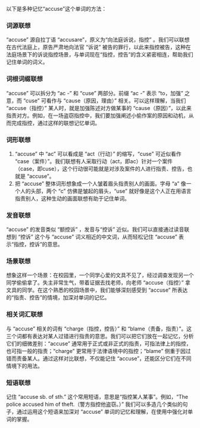 以下是多种记忆“accuse”这个单词的方法：

### 词源联想
“accuse” 源自拉丁语 “accusare”，原义为“向法庭诉说，指控” 。我们可以联想在古代法庭上，原告严肃地向法官 “诉说” 被告的罪行，以此来指控被告，这种在法庭场景下的诉说指控场景，与单词现在“指控，控告”的含义紧密相连，帮助我们记住单词的词义。

### 词根词缀联想
“accuse” 可以拆分为 “ac -” 和 “cuse” 两部分。前缀 “ac -” 表示 “to，加强” 之意，而 “cuse” 可看作与 “cause（原因，理由）” 相关。可以这样理解，当我们 “accuse（指控）” 某人时，就是加强陈述对方做某事的 “cause（原因）”，以此来指责对方。例如，在一场盗窃指控中，我们要加强阐述小偷作案的原因和动机，从而完成指控，通过这样的联想记忆单词。

### 词形联想
1. “accuse” 中 “ac” 可以看成是 “act（行动）” 的缩写，“cuse” 可近似看作 “case（案件）”。我们联想有人采取行动（act，即ac）针对一个案件（case，即cuse），这个行动很可能就是对涉及案件的人进行指责、控告，也就是 “accuse”。
2. 把 “accuse” 整体词形想象成一个人皱着眉头指责别人的画面。字母 “a” 像一个人的头部，两个 “c” 仿佛是皱起的眉头，“use” 就好像是这个人正在用语言指责别人，这种生动的画面联想有助于记住单词。

### 发音联想
“accuse” 的发音类似 “额控诉” ，发音与“控诉” 近似。我们可以直接通过读音联想到 “控诉” 这个与 “accuse” 词义相近的中文词，从而轻松记住 “accuse” 表示“指控，控诉”的意思。

### 场景联想
想象这样一个场景：在校园里，一个同学心爱的文具不见了，经过调查发现另一个同学偷偷拿了。失主非常生气，带着证据去找老师，向老师 “accuse（指控）” 拿文具的同学。在这个熟悉的校园场景中，我们能够深刻感受到 “accuse” 所表达的“指责、控告”的情境，加深对单词的记忆。

### 相关词汇联想
与 “accuse” 相关的词有 “charge（指控，控告）” 和 “blame（责备，指责）”。这三个词都有表达对某人过错进行指责的意思。我们可以把它们放在一起记忆，分析它们的细微差别：“accuse” 通常用于正式或非正式的指责，可指法律上的指控，也可指一般的指责；“charge” 更常用于法律语境中的指控；“blame” 侧重于因过错而责备某人。通过这样对比联想，不仅能记住 “accuse”，还能区分它们在不同情境下的用法。

### 短语联想
记住 “accuse sb. of sth.” 这个常用短语，意思是“指控某人某事”。例如，“The police accused him of theft.（警方指控他盗窃。）” 我们可以多造几个类似的句子，通过运用这个短语来加深对 “accuse” 单词的记忆和理解，在使用中强化对单词的掌握。 